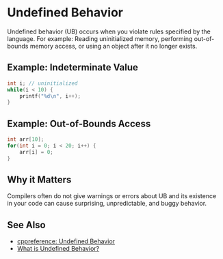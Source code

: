 <!-- alias ub -->

# Undefined Behavior

Undefined behavior (UB) occurs when you violate rules specified by the language. For example: Reading uninitialized
memory, performing out-of-bounds memory access, or using an object after it no longer exists.

<!-- inline -->

## Example: Indeterminate Value

```cpp
int i; // uninitialized
while(i < 10) {
    printf("%d\n", i++);
}
```

<!-- inline -->

## Example: Out-of-Bounds Access

```cpp
int arr[10];
for(int i = 0; i < 20; i++) {
    arr[i] = 0;
}
```

## Why it Matters

Compilers often do not give warnings or errors about UB and its existence in your code can cause surprising,
unpredictable, and buggy behavior.

## See Also

- [cppreference: Undefined Behavior](https://en.cppreference.com/w/cpp/language/ub)
- [What is Undefined Behavior?](https://64.github.io/cpp-faq/undefined-behaviour/)

